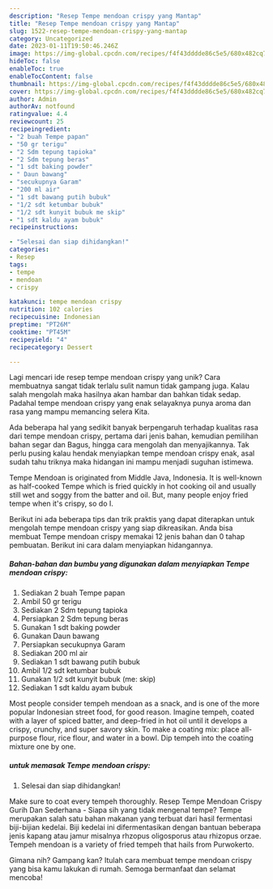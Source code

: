 ```yaml
---
description: "Resep Tempe mendoan crispy yang Mantap"
title: "Resep Tempe mendoan crispy yang Mantap"
slug: 1522-resep-tempe-mendoan-crispy-yang-mantap
category: Uncategorized
date: 2023-01-11T19:50:46.246Z
image: https://img-global.cpcdn.com/recipes/f4f43dddde86c5e5/680x482cq70/tempe-mendoan-crispy-foto-resep-utama.jpg
hideToc: false
enableToc: true
enableTocContent: false
thumbnail: https://img-global.cpcdn.com/recipes/f4f43dddde86c5e5/680x482cq70/tempe-mendoan-crispy-foto-resep-utama.jpg
cover: https://img-global.cpcdn.com/recipes/f4f43dddde86c5e5/680x482cq70/tempe-mendoan-crispy-foto-resep-utama.jpg
author: Admin
authorAv: notfound
ratingvalue: 4.4
reviewcount: 25
recipeingredient:
- "2 buah Tempe papan"
- "50 gr terigu"
- "2 Sdm tepung tapioka"
- "2 Sdm tepung beras"
- "1 sdt baking powder"
- " Daun bawang"
- "secukupnya Garam"
- "200 ml air"
- "1 sdt bawang putih bubuk"
- "1/2 sdt ketumbar bubuk"
- "1/2 sdt kunyit bubuk me skip"
- "1 sdt kaldu ayam bubuk"
recipeinstructions:

- "Selesai dan siap dihidangkan!"
categories:
- Resep
tags:
- tempe
- mendoan
- crispy

katakunci: tempe mendoan crispy 
nutrition: 102 calories
recipecuisine: Indonesian
preptime: "PT26M"
cooktime: "PT45M"
recipeyield: "4"
recipecategory: Dessert

---
```





Lagi mencari ide resep tempe mendoan crispy yang unik? Cara membuatnya sangat tidak terlalu sulit namun tidak gampang juga. Kalau salah mengolah maka hasilnya akan hambar dan bahkan tidak sedap. Padahal tempe mendoan crispy yang enak selayaknya punya aroma dan rasa yang mampu memancing selera Kita.





Ada beberapa hal yang sedikit banyak berpengaruh terhadap kualitas rasa dari tempe mendoan crispy, pertama dari jenis bahan, kemudian pemilihan bahan segar dan Bagus, hingga cara mengolah dan menyajikannya. Tak perlu pusing kalau hendak menyiapkan tempe mendoan crispy enak,      asal sudah tahu triknya maka hidangan ini mampu menjadi suguhan istimewa.














Tempe Mendoan is originated from Middle Java, Indonesia. It is well-known as half-cooked Tempe which is fried quickly in hot cooking oil and usually still wet and soggy from the batter and oil. But, many people enjoy fried tempe when it&#39;s crispy, so do I.






Berikut ini ada beberapa tips dan trik praktis yang dapat diterapkan untuk mengolah tempe mendoan crispy yang siap dikreasikan. Anda bisa membuat Tempe mendoan crispy memakai 12 jenis bahan dan 0 tahap pembuatan. Berikut ini cara dalam menyiapkan hidangannya.

<!--inarticleads1-->

##### Bahan-bahan dan bumbu yang digunakan dalam menyiapkan Tempe mendoan crispy:

1. Sediakan 2 buah Tempe papan
1. Ambil 50 gr terigu
1. Sediakan 2 Sdm tepung tapioka
1. Persiapkan 2 Sdm tepung beras
1. Gunakan 1 sdt baking powder
1. Gunakan  Daun bawang
1. Persiapkan secukupnya Garam
1. Sediakan 200 ml air
1. Sediakan 1 sdt bawang putih bubuk
1. Ambil 1/2 sdt ketumbar bubuk
1. Gunakan 1/2 sdt kunyit bubuk (me: skip)
1. Sediakan 1 sdt kaldu ayam bubuk


Most people consider tempeh mendoan as a snack, and is one of the more popular Indonesian street food, for good reason. Imagine tempeh, coated with a layer of spiced batter, and deep-fried in hot oil until it develops a crispy, crunchy, and super savory skin. To make a coating mix: place all-purpose flour, rice flour, and water in a bowl. Dip tempeh into the coating mixture one by one. 

<!--inarticleads2-->

#####  untuk memasak Tempe mendoan crispy:


1. Selesai dan siap dihidangkan!

Make sure to coat every tempeh thoroughly. Resep Tempe Mendoan Crispy Gurih Dan Sederhana - Siapa sih yang tidak mengenal tempe? Tempe merupakan salah satu bahan makanan yang terbuat dari hasil fermentasi biji-bijian kedelai. Biji kedelai ini difermentasikan dengan bantuan beberapa jenis kapang atau jamur misalnya rhzopus oligosporus atau rhizopus orzae. Tempeh mendoan is a variety of fried tempeh that hails from Purwokerto. 

Gimana nih? Gampang kan? Itulah cara membuat tempe mendoan crispy yang bisa kamu lakukan di rumah. Semoga bermanfaat dan selamat mencoba!
